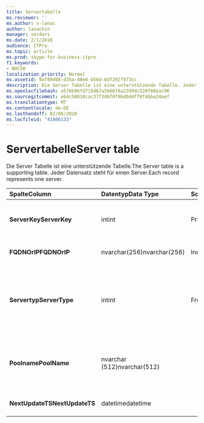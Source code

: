 ```yaml
---
title: Servertabelle
ms.reviewer: ''
ms.author: v-lanac
author: lanachin
manager: serdars
ms.date: 2/1/2018
audience: ITPro
ms.topic: article
ms.prod: skype-for-business-itpro
f1.keywords:
- NOCSH
localization_priority: Normal
ms.assetid: 9af89d08-d35a-48e8-b56d-6df292f973cc
description: Die Server Tabelle ist eine unterstützende Tabelle. Jeder Datensatz steht für einen Server.
ms.openlocfilehash: e57bb96fd715d67a5b6676a2399dc520f08bac96
ms.sourcegitcommit: e64c50818cac37f3d6f0f96d0d4ff0f4bba24aef
ms.translationtype: MT
ms.contentlocale: de-DE
ms.lasthandoff: 02/06/2020
ms.locfileid: "41806133"
---
```

# <a name="server-table"></a><span data-ttu-id="69a5d-104">Servertabelle</span><span class="sxs-lookup"><span data-stu-id="69a5d-104">Server table</span></span>
 
<span data-ttu-id="69a5d-105">Die Server Tabelle ist eine unterstützende Tabelle.</span><span class="sxs-lookup"><span data-stu-id="69a5d-105">The Server table is a supporting table.</span></span> <span data-ttu-id="69a5d-106">Jeder Datensatz steht für einen Server.</span><span class="sxs-lookup"><span data-stu-id="69a5d-106">Each record represents one server.</span></span> 
  
|<span data-ttu-id="69a5d-107">**Spalte**</span><span class="sxs-lookup"><span data-stu-id="69a5d-107">**Column**</span></span>|<span data-ttu-id="69a5d-108">**Datentyp**</span><span class="sxs-lookup"><span data-stu-id="69a5d-108">**Data Type**</span></span>|<span data-ttu-id="69a5d-109">**Schlüssel/Index**</span><span class="sxs-lookup"><span data-stu-id="69a5d-109">**Key/Index**</span></span>|<span data-ttu-id="69a5d-110">**Details**</span><span class="sxs-lookup"><span data-stu-id="69a5d-110">**Details**</span></span>|
|:-----|:-----|:-----|:-----|
|<span data-ttu-id="69a5d-111">**ServerKey**</span><span class="sxs-lookup"><span data-stu-id="69a5d-111">**ServerKey**</span></span> <br/> |<span data-ttu-id="69a5d-112">int</span><span class="sxs-lookup"><span data-stu-id="69a5d-112">int</span></span>  <br/> |<span data-ttu-id="69a5d-113">Primary</span><span class="sxs-lookup"><span data-stu-id="69a5d-113">Primary</span></span>  <br/> |<span data-ttu-id="69a5d-114">Eindeutige Nummer, die den Server identifiziert.</span><span class="sxs-lookup"><span data-stu-id="69a5d-114">Unique number identifying the server.</span></span>  <br/> |
|<span data-ttu-id="69a5d-115">**FQDNOrIP**</span><span class="sxs-lookup"><span data-stu-id="69a5d-115">**FQDNOrIP**</span></span> <br/> |<span data-ttu-id="69a5d-116">nvarchar(256)</span><span class="sxs-lookup"><span data-stu-id="69a5d-116">nvarchar(256)</span></span>  <br/> |<span data-ttu-id="69a5d-117">Index</span><span class="sxs-lookup"><span data-stu-id="69a5d-117">index</span></span>  <br/> |<span data-ttu-id="69a5d-118">Mac-Adresszeichenfolge.</span><span class="sxs-lookup"><span data-stu-id="69a5d-118">MAC address string.</span></span>  <br/> |
|<span data-ttu-id="69a5d-119">**Servertyp**</span><span class="sxs-lookup"><span data-stu-id="69a5d-119">**ServerType**</span></span> <br/> |<span data-ttu-id="69a5d-120">int</span><span class="sxs-lookup"><span data-stu-id="69a5d-120">int</span></span>  <br/> |<span data-ttu-id="69a5d-121">Fremd</span><span class="sxs-lookup"><span data-stu-id="69a5d-121">Foreign</span></span>  <br/> |<span data-ttu-id="69a5d-122">1: Vermittlungs Server</span><span class="sxs-lookup"><span data-stu-id="69a5d-122">1: Mediation Server</span></span>  <br/> <span data-ttu-id="69a5d-123">2: a/v Conferencing Server16394: a/v Edge service32769: Gateway</span><span class="sxs-lookup"><span data-stu-id="69a5d-123">2: A/V Conferencing Server16394: A/V Edge service32769: Gateway</span></span>  <br/> |
|<span data-ttu-id="69a5d-124">**Poolname**</span><span class="sxs-lookup"><span data-stu-id="69a5d-124">**PoolName**</span></span> <br/> |<span data-ttu-id="69a5d-125">nvarchar (512)</span><span class="sxs-lookup"><span data-stu-id="69a5d-125">nvarchar(512)</span></span>  <br/> ||<span data-ttu-id="69a5d-126">Pool, zu dem der Server gehört.</span><span class="sxs-lookup"><span data-stu-id="69a5d-126">Pool the server belongs to.</span></span> <span data-ttu-id="69a5d-127">Gilt nur für den A/V-Konferenz Server.</span><span class="sxs-lookup"><span data-stu-id="69a5d-127">Only applicable for the A/V Conferencing Server.</span></span>  <br/> |
|<span data-ttu-id="69a5d-128">**NextUpdateTS**</span><span class="sxs-lookup"><span data-stu-id="69a5d-128">**NextUpdateTS**</span></span> <br/> |<span data-ttu-id="69a5d-129">datetime</span><span class="sxs-lookup"><span data-stu-id="69a5d-129">datetime</span></span>  <br/> ||<span data-ttu-id="69a5d-130">Nur für interne Verwendung.</span><span class="sxs-lookup"><span data-stu-id="69a5d-130">For internal use only.</span></span>  <br/> |
   

